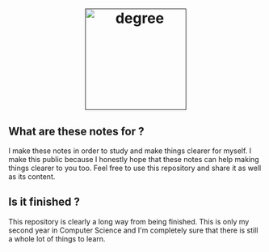 <h1 align="center">
  <a target="_blank" href="">
    <img src="https://static1.squarespace.com/static/55d1e076e4b0be96a30dc726/t/58989355e3df288b510f1b39/1486635533978/?format=1000w" alt="degree" height="200px" width="200px">
  </a>
</h1>

## What are these notes for ?

I make these notes in order to study and make things clearer for myself. I make this public because I honestly hope that these notes can help making things clearer to you too. Feel free to use this repository and share it as well as its content.

## Is it finished ?

This repository is clearly a long way from being finished. This is only my second year in Computer Science and I'm completely sure that there is still a whole lot of things to learn.